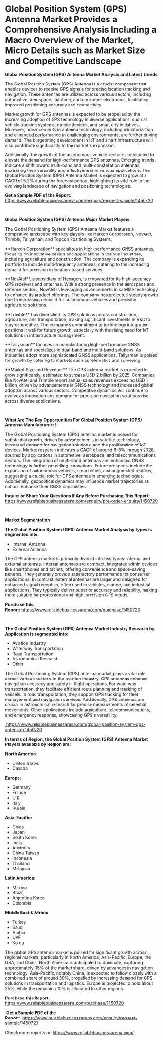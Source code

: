 <p><h1>Global Position System (GPS) Antenna Market Provides a Comprehensive Analysis Including a Macro Overview of the Market, Micro Details such as Market Size and Competitive Landscape</h1></p><p><strong>Global Position System (GPS) Antenna Market Analysis and Latest Trends</strong></p>
<p><p>The Global Position System (GPS) Antenna is a crucial component that enables devices to receive GPS signals for precise location tracking and navigation. These antennas are utilized across various sectors, including automotive, aerospace, maritime, and consumer electronics, facilitating improved positioning accuracy and connectivity.</p><p>Market growth for GPS antennas is expected to be propelled by the increasing adoption of GPS technology in diverse applications, such as vehicle tracking systems, mobile devices, and smart city initiatives. Moreover, advancements in antenna technology, including miniaturization and enhanced performance in challenging environments, are further driving demand. The burgeoning development in IoT and smart infrastructure will also contribute significantly to the market's expansion.</p><p>Additionally, the growth of the autonomous vehicle sector is anticipated to elevate the demand for high-performance GPS antennas. Emerging trends indicate a shift toward multi-band and multi-constellation antennas, increasing their versatility and effectiveness in various applications. The Global Position System (GPS) Antenna Market is expected to grow at a CAGR of 5.2% during the forecast period, highlighting its vital role in the evolving landscape of navigation and positioning technologies.</p></p>
<p><strong>Get a Sample PDF of the Report:&nbsp;</strong> <a href="https://www.reliablebusinessarena.com/enquiry/request-sample/1450720?utm_campaign=2467&utm_medium=2&utm_source=Github&utm_content=ia&utm_term=05032025&utm_id=global-position-system-gps-antenna">https://www.reliablebusinessarena.com/enquiry/request-sample/1450720</a></p>
<p>&nbsp;</p>
<p><strong>Global Position System (GPS) Antenna Major Market Players</strong></p>
<p><p>The Global Positioning System (GPS) Antenna Market features a competitive landscape with key players like Harxon Corporation, NovAtel, Trimble, Tallysman, and Topcon Positioning Systems. </p><p>**Harxon Corporation** specializes in high-performance GNSS antennas, focusing on innovative design and applications in various industries, including agriculture and construction. The company is expanding its portfolio to include multi-frequency antennas, catering to the increasing demand for precision in location-based services.</p><p>**NovAtel**, a subsidiary of Hexagon, is renowned for its high-accuracy GPS receivers and antennas. With a strong presence in the aerospace and defense sectors, NovAtel is leveraging advancements in satellite technology to enhance its product offerings. The company has projected steady growth due to increasing demand for autonomous vehicles and precision agriculture solutions.</p><p>**Trimble** has diversified its GPS solutions across construction, agriculture, and transportation, making significant investments in R&D to stay competitive. The company’s commitment to technology integration positions it well for future growth, especially with the rising need for IoT solutions in infrastructure management.</p><p>**Tallysman** focuses on manufacturing high-performance GNSS antennas and specializes in dual-band and multi-band solutions. As industries adopt more sophisticated GNSS applications, Tallysman is poised for growth by catering to markets such as telematics and surveying.</p><p>**Market Size and Revenue:** The GPS antenna market is expected to grow significantly, estimated to surpass USD 2 billion by 2025. Companies like NovAtel and Trimble report annual sales revenues exceeding USD 1 billion, driven by advancements in GNSS technology and increased global adoption across various sectors. Competitive dynamics will continue to evolve as innovation and demand for precision navigation solutions rise across diverse applications.</p></p>
<p>&nbsp;</p>
<p><strong>What Are The Key Opportunities For Global Position System (GPS) Antenna Manufacturers?</strong></p>
<p><p>The Global Positioning System (GPS) antenna market is poised for substantial growth, driven by advancements in satellite technology, increased demand for navigation solutions, and the proliferation of IoT devices. Market research indicates a CAGR of around 6-8% through 2028, spurred by applications in automotive, aerospace, and telecommunications sectors. The integration of multi-band antennas and enhanced GNSS technology is further propelling innovations. Future prospects include the expansion of autonomous vehicles, smart cities, and augmented realities, suggesting a crucial role for GPS antennas in emerging technologies. Additionally, geopolitical dynamics may influence market trajectories as nations enhance their GNSS capabilities.</p></p>
<p><strong>Inquire or Share Your Questions If Any Before Purchasing This Report:</strong> <a href="https://www.reliablebusinessarena.com/enquiry/pre-order-enquiry/1450720?utm_campaign=2467&utm_medium=2&utm_source=Github&utm_content=ia&utm_term=05032025&utm_id=global-position-system-gps-antenna">https://www.reliablebusinessarena.com/enquiry/pre-order-enquiry/1450720</a></p>
<p>&nbsp;</p>
<p><strong>Market Segmentation</strong></p>
<p><strong>The Global Position System (GPS) Antenna Market Analysis by types is segmented into:</strong></p>
<p><ul><li>Internal Antenna</li><li>External Antenna</li></ul></p>
<p><p>The GPS antenna market is primarily divided into two types: internal and external antennas. Internal antennas are compact, integrated within devices like smartphones and tablets, offering convenience and space-saving benefits. They generally provide satisfactory performance for consumer applications. In contrast, external antennas are larger and designed for enhanced signal reception, often used in vehicles, marine, and industrial applications. They typically deliver superior accuracy and reliability, making them suitable for professional and high-precision GPS needs.</p></p>
<p><strong>Purchase this Report:&nbsp;</strong><a href="https://www.reliablebusinessarena.com/purchase/1450720?utm_campaign=2467&utm_medium=2&utm_source=Github&utm_content=ia&utm_term=05032025&utm_id=global-position-system-gps-antenna">https://www.reliablebusinessarena.com/purchase/1450720</a></p>
<p>&nbsp;</p>
<p><strong>The Global Position System (GPS) Antenna Market Industry Research by Application is segmented into:</strong></p>
<p><ul><li>Aviation Industry</li><li>Waterway Transportation</li><li>Road Transportation</li><li>Astronomical Research</li><li>Other</li></ul></p>
<p><p>The Global Positioning System (GPS) antenna market plays a vital role across various sectors. In the aviation industry, GPS antennas enhance navigation accuracy and safety in flight operations. For waterway transportation, they facilitate efficient route planning and tracking of vessels. In road transportation, they support GPS tracking for fleet management and navigation services. Additionally, GPS antennas are crucial in astronomical research for precise measurements of celestial movements. Other applications include agriculture, telecommunications, and emergency response, showcasing GPS's versatility.</p></p>
<p><a href="https://www.reliablebusinessarena.com/global-position-system-gps-antenna-r1450720?utm_campaign=2467&utm_medium=2&utm_source=Github&utm_content=ia&utm_term=05032025&utm_id=global-position-system-gps-antenna">&nbsp;https://www.reliablebusinessarena.com/global-position-system-gps-antenna-r1450720</a></p>
<p><strong>In terms of Region, the Global Position System (GPS) Antenna Market Players available by Region are:</strong></p>
<p>
    <p> <strong> North America: </strong>
        <ul>
            <li>United States</li>
            <li>Canada</li>
        </ul>
        </p> 
    <p> <strong> Europe: </strong>
        <ul>
            <li>Germany</li>
            <li>France</li>
            <li>U.K.</li>
            <li>Italy</li>
            <li>Russia</li>
        </ul>
        </p> 
    <p> <strong> Asia-Pacific: </strong>
        <ul>
            <li>China</li>
            <li>Japan</li>
            <li>South Korea</li>
            <li>India</li>
            <li>Australia</li>
            <li>China Taiwan</li>
            <li>Indonesia</li>
            <li>Thailand</li>
            <li>Malaysia</li>
        </ul>
        </p> 
    <p> <strong> Latin America: </strong>
        <ul>
            <li>Mexico</li>
            <li>Brazil</li>
            <li>Argentina Korea</li>
            <li>Colombia</li>
        </ul>
        </p> 
    <p> <strong> Middle East & Africa: </strong>
        <ul>
            <li>Turkey</li>
            <li>Saudi</li>
            <li>Arabia</li>
            <li>UAE</li>
            <li>Korea</li>
        </ul>
    </p>
    </p>
<p><p>The global GPS antenna market is poised for significant growth across regional markets, particularly in North America, Asia-Pacific, Europe, the USA, and China. North America is anticipated to dominate, capturing approximately 35% of the market share, driven by advances in navigation technology. Asia-Pacific, notably China, is expected to follow closely with a combined share of around 30%, propelled by increasing demand for GPS solutions in transportation and logistics. Europe is projected to hold about 25%, while the remaining 10% is allocated to other regions.</p></p>
<p><strong>Purchase this Report: </strong><a href="https://www.reliablebusinessarena.com/purchase/1450720?utm_campaign=2467&utm_medium=2&utm_source=Github&utm_content=ia&utm_term=05032025&utm_id=global-position-system-gps-antenna">https://www.reliablebusinessarena.com/purchase/1450720</a></p>
<p>&nbsp;<strong>Get a Sample PDF of the Report:&nbsp;&nbsp;</strong><a href="https://www.reliablebusinessarena.com/enquiry/request-sample/1450720?utm_campaign=2467&utm_medium=2&utm_source=Github&utm_content=ia&utm_term=05032025&utm_id=global-position-system-gps-antenna">https://www.reliablebusinessarena.com/enquiry/request-sample/1450720</a></p>
<p><strong></strong></p>
<p>Check more reports on <a href="https://www.reliablebusinessarena.com/?utm_campaign=2467&utm_medium=2&utm_source=Github&utm_content=ia&utm_term=05032025&utm_id=global-position-system-gps-antenna">https://www.reliablebusinessarena.com/</a></p>